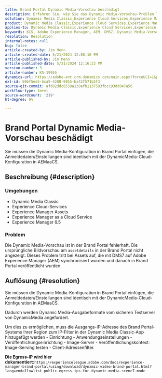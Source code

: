 ```yaml
---
title: Brand Portal Dynamic Media-Vorschau beschädigt
description: Erfahren Sie, wie Sie das Dynamic Media-Vorschau-Problem lösen, bei dem Assets mit DMS7 in Adobe Experience Manager synchronisiert wurden.
solution: Dynamic Media Classic,Experience Cloud Services,Experience Manager,Experience Manager as a Cloud Service
product: Dynamic Media Classic,Experience Cloud Services,Experience Manager,Experience Manager as a Cloud Service
applies-to: Dynamic Media Classic,Experience Cloud Services,Experience Manager Assets,Experience Manager as a Cloud Service,Experience Manager 6.5
keywords: KCS, Adobe Experience Manager, AEM, DMS7, Dynamic Media-Vorschau, Brand Portal, Fehlerbehebung
resolution: Resolution
internal-notes: null
bug: false
article-created-by: Jim Menn
article-created-date: 5/21/2024 12:08:10 PM
article-published-by: Jim Menn
article-published-date: 5/21/2024 12:16:23 PM
version-number: 3
article-number: KA-19955
dynamics-url: https://adobe-ent.crm.dynamics.com/main.aspx?forceUCI=1&pagetype=entityrecord&etn=knowledgearticle&id=317bc4c5-6a17-ef11-9f8a-6045bd006268
exl-id: 09bf5ee5-6ca9-4288-9955-ba42f571b5f3
source-git-commit: afd82ddc6539a130afb1137583fbcc93dd047a56
workflow-type: tm+mt
source-wordcount: '219'
ht-degree: 9%

---
```


# Brand Portal Dynamic Media-Vorschau beschädigt


Sie müssen die Dynamic Media-Konfiguration in Brand Portal einfügen, die Anmeldedaten/Einstellungen sind identisch mit der DynamicMedia-Cloud-Konfiguration in AEMaaCS.

## Beschreibung {#description}


### <b>Umgebungen</b>

- Dynamic Media Classic
- Experience Cloud-Services
- Experience Manager Assets
- Experience Manager as a Cloud Service
- Experience Manager 6.5




### <b>Problem</b>

Die Dynamic Media-Vorschau ist in der Brand Portal fehlerhaft.
Die ursprüngliche Bildvorschau am `assetdetails` in der Brand Portal nicht angezeigt. Dieses Problem tritt bei Assets auf, die mit DMS7 auf Adobe Experience Manager (AEM) synchronisiert wurden und danach in Brand Portal veröffentlicht wurden.


## Auflösung {#resolution}


Sie müssen die Dynamic Media-Konfiguration in Brand Portal einfügen, die Anmeldedaten/Einstellungen sind identisch mit der DynamicMedia-Cloud-Konfiguration in AEMaaCS.

Dadurch werden Dynamic Media-Ausgabeformate vom sicheren Testserver von DynamicMedia angefordert.

Um dies zu ermöglichen, muss die Ausgangs-IP-Adresse des Brand Portal-Systems Ihrer Region zum IP-Filter in der Dynamic Media Classic-App hinzugefügt werden - Einrichtung - Anwendungseinstellungen - Veröffentlichungseinrichtung - Image-Server - Veröffentlichungskontext: Image-Serving testen - Client-Adressenfilter.

<b>Die Egress-IP wird hier dokumentiert:</b>`https://experienceleague.adobe.com/docs/experience-manager-brand-portal/using/download/dynamic-video-brand-portal.html?lang=en#allowlist-public-egress-ips-for-dynamic-media-scene7-mode`
